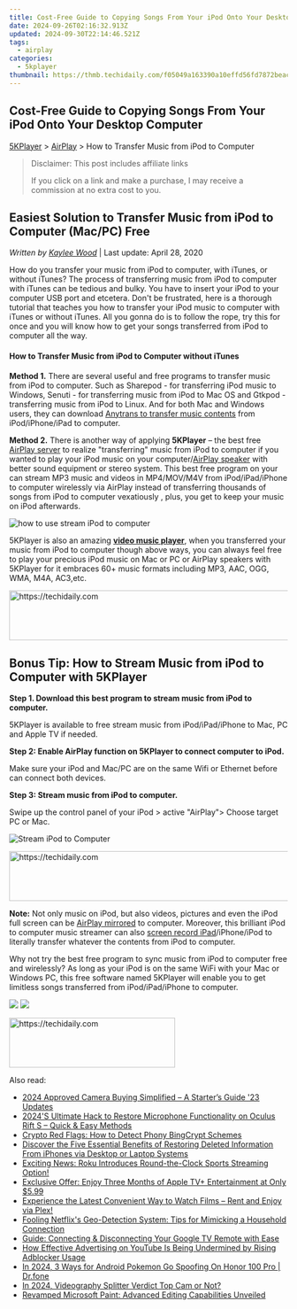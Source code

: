 ```yaml
---
title: Cost-Free Guide to Copying Songs From Your iPod Onto Your Desktop Computer
date: 2024-09-26T02:16:32.913Z
updated: 2024-09-30T22:14:46.521Z
tags:
  - airplay
categories:
  - 5kplayer
thumbnail: https://thmb.techidaily.com/f05049a163390a10effd56fd7872beac0cf9789080e0cebdf0db85a2c18febb4.jpg
---
```


## Cost-Free Guide to Copying Songs From Your iPod Onto Your Desktop Computer

[5KPlayer](https://tools.techidaily.com/5kplayer/products/) \> [AirPlay](https://tools.techidaily.com/5kplayer/airplay/) \> How to Transfer Music from iPod to Computer

>  Disclaimer: This post includes affiliate links
>
>  If you click on a link and make a purchase, I may receive a commission at no extra cost to you.
>

## Easiest Solution to Transfer Music from iPod to Computer (Mac/PC) Free

 _Written by [Kaylee Wood](https://www.quora.com/profile/Amanda-Hu-21)_ | Last update: April 28, 2020

How do you transfer your music from iPod to computer, with iTunes, or without iTunes? The process of transferring music from iPod to computer with iTunes can be tedious and bulky. You have to insert your iPod to your computer USB port and etcetera. Don't be frustrated, here is a thorough tutorial that teaches you how to transfer your iPod music to computer with iTunes or without iTunes. All you gonna do is to follow the rope, try this for once and you will know how to get your songs transferred from iPod to computer all the way. 

#### **How to Transfer Music from iPod to Computer without iTunes**

**Method 1.** There are several useful and free programs to transfer music from iPod to computer. Such as Sharepod - for transferring iPod music to Windows, Senuti - for transferring music from iPod to Mac OS and Gtkpod - transferring music from iPod to Linux. And for both Mac and Windows users, they can download [Anytrans to transfer music contents](http://www.imobie.com/guide/anytrans/extract-contents-to-computer.htm) from iPod/iPhone/iPad to computer. 

**Method 2.** There is another way of applying **5KPlayer** – the best free [AirPlay server](https://tools.techidaily.com/5kplayer/airplay/) to realize "transferring" music from iPod to computer if you wanted to play your iPod music on your computer/[AirPlay speaker](https://tools.techidaily.com/5kplayer/airplay/) with better sound equipment or stereo system. This best free program on your can stream MP3 music and videos in MP4/MOV/M4V from iPod/iPad/iPhone to computer wirelessly via AirPlay instead of transferring thousands of songs from iPod to computer vexatiously , plus, you get to keep your music on iPod afterwards. 

![how to use stream iPod to computer](https://www.5kplayer.com/airplay/img/airplay-1.png) 

5KPlayer is also an amazing **[video music player](https://tools.techidaily.com/5kplayer/video-music-player/)**, when you transferred your music from iPod to computer though above ways, you can always feel free to play your precious iPod music on Mac or PC or AirPlay speakers with 5KPlayer for it embraces 60+ music formats including MP3, AAC, OGG, WMA, M4A, AC3,etc. 

<!-- affiliate ads begin -->
<a href="https://ephamedtechinc.pxf.io/c/5597632/2136623/26400" target="_top" id="2136623">
  <img src="//a.impactradius-go.com/display-ad/26400-2136623" border="0" alt="https://techidaily.com" width="728" height="90"/>
</a>
<img height="0" width="0" src="https://ephamedtechinc.pxf.io/i/5597632/2136623/26400" style="position:absolute;visibility:hidden;" border="0" />
<!-- affiliate ads end -->

## Bonus Tip: How to Stream Music from iPod to Computer with 5KPlayer

**Step 1\. Download this best program to stream music from iPod to computer.** 

5KPlayer is available to free stream music from iPod/iPad/iPhone to Mac, PC and Apple TV if needed. 

**Step 2: Enable AirPlay function on 5KPlayer to connect computer to iPod.** 

Make sure your iPod and Mac/PC are on the same Wifi or Ethernet before can connect both devices. 

**Step 3: Stream music from iPod to computer.** 

Swipe up the control panel of your iPod > active "AirPlay"> Choose target PC or Mac. 

![Stream iPod to Computer](https://www.5kplayer.com/airplay/img/5k-airplay-pc-video-zjy-0320002.jpg)

<!-- affiliate ads begin -->
<a href="https://appsumo.8odi.net/c/5597632/2037338/7443" target="_top" id="2037338">
  <img src="//a.impactradius-go.com/display-ad/7443-2037338" border="0" alt="https://techidaily.com" width="728" height="90"/>
</a>
<img height="0" width="0" src="https://appsumo.8odi.net/i/5597632/2037338/7443" style="position:absolute;visibility:hidden;" border="0" />
<!-- affiliate ads end -->

**Note:** Not only music on iPod, but also videos, pictures and even the iPod full screen can be [AirPlay mirrored](https://tools.techidaily.com/5kplayer/airplay/) to computer. Moreover, this brilliant iPod to computer music streamer can also [screen record iPad](https://tools.techidaily.com/5kplayer/airplay/)/iPhone/iPod to literally transfer whatever the contents from iPod to computer.

Why not try the best free program to sync music from iPod to computer free and wirelessly? As long as your iPod is on the same WiFi with your Mac or Windows PC, this free software named 5KPlayer will enable you to get limitless songs transferred from iPod/iPad/iPhone to computer. 

[![](https://www.5kplayer.com/airplay/../button/freedownwhitewin.png)](https://tools.techidaily.com/5kplayer/products/) [![](https://www.5kplayer.com/airplay/../button/freedownbackmac.png)](https://tools.techidaily.com/5kplayer/products/)

<!-- affiliate ads begin -->
<a href="https://aligracehair.sjv.io/c/5597632/2115932/19272" target="_top" id="2115932">
  <img src="//a.impactradius-go.com/display-ad/19272-2115932" border="0" alt="https://techidaily.com" width="300" height="90"/>
</a>
<img height="0" width="0" src="https://aligracehair.sjv.io/i/5597632/2115932/19272" style="position:absolute;visibility:hidden;" border="0" />
<!-- affiliate ads end -->

<ins class="adsbygoogle"
     style="display:block"
     data-ad-format="autorelaxed"
     data-ad-client="ca-pub-7571918770474297"
     data-ad-slot="1223367746"></ins>

<ins class="adsbygoogle"
     style="display:block"
     data-ad-client="ca-pub-7571918770474297"
     data-ad-slot="8358498916"
     data-ad-format="auto"
     data-full-width-responsive="true"></ins>

<span class="atpl-alsoreadstyle">Also read:</span>
<div><ul>
<li><a href="https://article-helps.techidaily.com/2024-approved-camera-buying-simplified-a-starters-guide-23-updates/"><u>2024 Approved Camera Buying Simplified – A Starter’s Guide '23 Updates</u></a></li>
<li><a href="https://sound-issues.techidaily.com/2024s-ultimate-hack-to-restore-microphone-functionality-on-oculus-rift-s-quick-and-easy-methods/"><u>2024'S Ultimate Hack to Restore Microphone Functionality on Oculus Rift S – Quick & Easy Methods</u></a></li>
<li><a href="https://tech-savvy.techidaily.com/crypto-red-flags-how-to-detect-phony-bingcrypt-schemes/"><u>Crypto Red Flags: How to Detect Phony BingCrypt Schemes</u></a></li>
<li><a href="https://os-tips.techidaily.com/discover-the-five-essential-benefits-of-restoring-deleted-information-from-iphones-via-desktop-or-laptop-systems/"><u>Discover the Five Essential Benefits of Restoring Deleted Information From iPhones via Desktop or Laptop Systems</u></a></li>
<li><a href="https://media-tips.techidaily.com/exciting-news-roku-introduces-round-the-clock-sports-streaming-option/"><u>Exciting News: Roku Introduces Round-the-Clock Sports Streaming Option!</u></a></li>
<li><a href="https://media-tips.techidaily.com/exclusive-offer-enjoy-three-months-of-apple-tvplus-entertainment-at-only-599/"><u>Exclusive Offer: Enjoy Three Months of Apple TV+ Entertainment at Only $5.99</u></a></li>
<li><a href="https://media-tips.techidaily.com/experience-the-latest-convenient-way-to-watch-films-rent-and-enjoy-via-plex/"><u>Experience the Latest Convenient Way to Watch Films – Rent and Enjoy via Plex!</u></a></li>
<li><a href="https://media-tips.techidaily.com/fooling-netflixs-geo-detection-system-tips-for-mimicking-a-household-connection/"><u>Fooling Netflix's Geo-Detection System: Tips for Mimicking a Household Connection</u></a></li>
<li><a href="https://media-tips.techidaily.com/guide-connecting-and-disconnecting-your-google-tv-remote-with-ease/"><u>Guide: Connecting & Disconnecting Your Google TV Remote with Ease</u></a></li>
<li><a href="https://media-tips.techidaily.com/how-effective-advertising-on-youtube-is-being-undermined-by-rising-adblocker-usage/"><u>How Effective Advertising on YouTube Is Being Undermined by Rising Adblocker Usage</u></a></li>
<li><a href="https://pokemon-go-android.techidaily.com/in-2024-3-ways-for-android-pokemon-go-spoofing-on-honor-100-pro-drfone-by-drfone-virtual-android/"><u>In 2024, 3 Ways for Android Pokemon Go Spoofing On Honor 100 Pro | Dr.fone</u></a></li>
<li><a href="https://video-capture.techidaily.com/in-2024-videography-splitter-verdict-top-cam-or-not/"><u>In 2024, Videography Splitter Verdict Top Cam or Not?</u></a></li>
<li><a href="https://win-forum.techidaily.com/revamped-microsoft-paint-advanced-editing-capabilities-unveiled/"><u>Revamped Microsoft Paint: Advanced Editing Capabilities Unveiled</u></a></li>
</ul></div>

